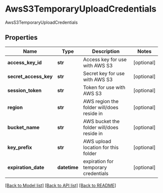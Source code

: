 # AwsS3TemporaryUploadCredentials

AwsS3TemporaryUploadCredentials
## Properties
Name | Type | Description | Notes
------------ | ------------- | ------------- | -------------
**access_key_id** | **str** | Access key for use with AWS S3 | [optional] 
**secret_access_key** | **str** | Secret key for use with AWS S3 | [optional] 
**session_token** | **str** | Token for use with AWS S3 | [optional] 
**region** | **str** | AWS region the folder will/does reside in | [optional] 
**bucket_name** | **str** | AWS bucket the folder will/does reside in | [optional] 
**key_prefix** | **str** | AWS upload location for this folder | [optional] 
**expiration_date** | **datetime** | expiration for temporary credentials | [optional] 

[[Back to Model list]](../README.md#documentation-for-models) [[Back to API list]](../README.md#documentation-for-api-endpoints) [[Back to README]](../README.md)


